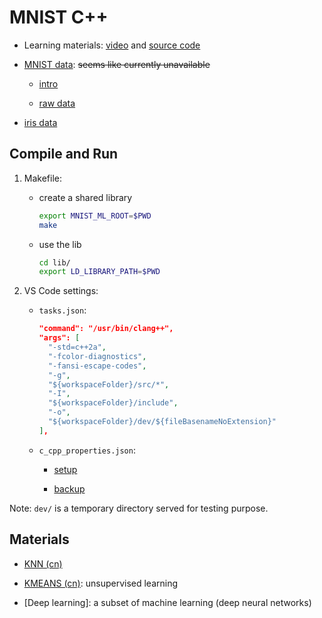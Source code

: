 # MNIST C++

- Learning materials: [video](https://youtu.be/E1K9SZCm0fQ) and [source code](https://github.com/gtaylor5/mnist_ml)

- [MNIST data](https://deepai.org/dataset/mnist): ~~seems like currently unavailable~~

  - [intro](./docs/MNIST%20dataset.md)

  - [raw data](./data/README.md)

- [iris data](https://archive.ics.uci.edu/ml/machine-learning-databases/iris/)

## Compile and Run

1. Makefile:

    - create a shared library

        ```sh
        export MNIST_ML_ROOT=$PWD
        make
        ```

    - use the lib

        ```sh
        cd lib/
        export LD_LIBRARY_PATH=$PWD
        ```

1. VS Code settings:

    - `tasks.json`:

        ```json
        "command": "/usr/bin/clang++",
        "args": [
          "-std=c++2a",
          "-fcolor-diagnostics",
          "-fansi-escape-codes",
          "-g",
          "${workspaceFolder}/src/*",
          "-I",
          "${workspaceFolder}/include",
          "-o",
          "${workspaceFolder}/dev/${fileBasenameNoExtension}"
        ],
        ```

    - `c_cpp_properties.json`:

        - [setup](https://stackoverflow.com/a/71115284/8163324)

        - [backup](https://stackoverflow.com/a/68139743/8163324)

Note: `dev/` is a temporary directory served for testing purpose.

## Materials

- [KNN (cn)](https://www.joinquant.com/view/community/detail/a98b7021e7391c62f6369207242700b2)

- [KMEANS (cn)](https://zhuanlan.zhihu.com/p/78798251): unsupervised learning

- [Deep learning]: a subset of machine learning (deep neural networks)
